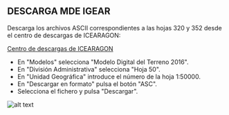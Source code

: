 ## DESCARGA MDE IGEAR

Descarga los archivos ASCII correspondientes a las hojas 320 y 352 desde el centro de descargas de ICEARAGON:

[Centro de descargas de ICEARAGON](https://icearagon.aragon.es/descargas.jsp)

- En "Modelos" selecciona "Modelo Digital del Terreno 2016".
- En "División Administrativa" selecciona "Hoja 50".
- En "Unidad Geográfica" introduce el número de la hoja 1:50000.
- En "Descargar en formato" pulsa el botón "ASC".
- Selecciona el fichero y pulsa "Descargar".

![alt text](img/icearagon.PNG)